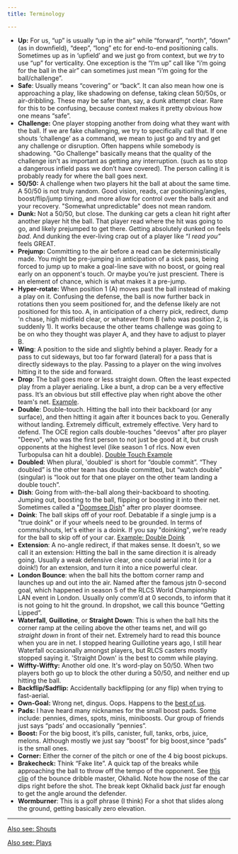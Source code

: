 ```yaml
---
title: Terminology

---
```


- **Up:** For us, “up” is usually “up in the air” while “forward”, “north”, “down” (as in downfield), “deep”, “long” etc for end-to-end positioning calls. Sometimes up as in ‘upfield’ and we just go from context, but we *try* to use “up” for verticality. One exception is the “I’m up” call like “i’m going for the ball in the air” can sometimes just mean “i’m going for the ball/challenge”.
- **Safe**: Usually means “covering” or “back”. It can also mean how one is approaching a play, like shadowing on defense, taking clean 50/50s, or air-dribbling. These may be safer than, say, a dunk attempt clear. Rare for this to be confusing, because context makes it pretty obvious how one means “safe”.
- **Challenge:** One player stopping another from doing what they want with the ball. If we are fake challenging, we try to specifically call that. If one shouts ‘challenge’ as a command, we mean to just go and try and get any challenge or disruption. Often happens while somebody is shadowing. "Go Challenge" basically means that the quality of the challenge isn’t as important as getting any interruption. (such as to stop a dangerous infield pass we don’t have covered). The person calling it is probably ready for where the ball goes next.
- **50/50:** A challenge when two players hit the ball at about the same time. A 50/50 is not truly random. Good vision, reads, car positioning/angles, boost/flip/jump timing, and more allow for control over the balls exit and your recovery. "Somewhat unpredictable" does not mean random.
- **Dunk:** Not a 50/50, but close. The dunking car gets a clean hit right after another player hit the ball. That player read where the hit was going to go, and likely prejumped to get there. Getting absolutely dunked on feels *bad*. And dunking the ever-living crap out of a player like “*I read you”* feels GREAT.
- **Prejump:** Committing to the air before a read can be deterministically made. You might be pre-jumping in anticipation of a sick pass, being forced to jump up to make a goal-line save with no boost, or going real early on an opponent's touch. Or maybe you’re just prescient. There is an element of chance, which is what makes it a pre-jump.
- **Hyper-rotate:** When position 1 (A) moves past the ball instead of making a play on it. Confusing the defense, the ball is now further back in rotations then you seem positioned for, and the defense likely are not positioned for this too. A, in anticipation of a cherry pick, redirect, dump 'n chase, high midfield clear, or whatever from B (who was position 2, is suddenly 1). It works because the other teams challenge was going to be on who they thought was player A, and they have to adjust to player B.
- **Wing**: A position to the side and slightly behind a player. Ready for a pass to cut sideways, but too far forward (lateral) for a pass that is directly sideways to the play. Passing to a player on the wing involves hitting it to the side and forward.
- **Drop**: The ball goes more or less straight down. Often the least expected play from a player aerialing. Like a bunt, a drop can be a very effective pass. It’s an obvious but still effective play when right above the other team's net. [Example](https://www.gifyourgame.com/SorryPaddedCaptainolimar).
- **Double**: Double-touch. Hitting the ball into their backboard (or any surface), and then hitting it again after it bounces back to you. Generally without landing. Extremely difficult, extremely effective. Very hard to defend. The OCE region calls double-touches "deevos" after pro player "Deevo", who was the first person to not just be good at it, but crush opponents at the highest level (like season 1 of rlcs. Now even Turbopulsa can hit a double). [Double Touch Example](https://www.gifyourgame.com/SuitedDottedZaon)
- **Doubled**: When plural, 'doubled' is short for “double commit”. “They doubled” is the other team has double committed, but “watch double” (singular) is “look out for that one player on the other team landing a double touch”.
- **Dish**: Going from with-the-ball along their-backboard to shooting. Jumping out, boosting to the ball, flipping or boosting it into their net. Sometimes called a "[Doomsee Dish](https://twitter.com/StumpyGoblin/status/1452237010152968192?s=20)" after pro player doomsee.
- **Doink**: The ball skips off of your roof. Debatable if a single jump is a "true doink" or if your wheels need to be grounded. In terms of comms/shouts, let's either is a doink. If you say "doinking", we’re ready for the ball to skip off of your car. [Example: Double Doink](https://www.gifyourgame.com/BrimfulAliveJenova)
- **Extension**: A no-angle redirect, if that makes sense. It doesn't, so we call it an extension: Hitting the ball in the same direction it is already going. Usually a weak defensive clear, one could aerial into it (or a doink!) for an extension, and turn it into a nice powerful clear.
- **London Bounce**: when the ball hits the bottom corner ramp and launches up and out into the air. Named after the famous jstn 0-second goal, which happened in season 5 of the RLCS World Championship LAN event in London. Usually only comm’d at 0 seconds, to inform that it is not going to hit the ground. In dropshot, we call this bounce “Getting Lipped”.
- **Waterfall**, **Guillotine**, or **Straight Down**: This is when the ball hits the corner ramp at the ceiling above the other teams net, and will go *straight down* in front of their net. Extremely hard to read this bounce when you are in net. I stopped hearing Guillotine years ago, I still hear Waterfall occasionally amongst players, but RLCS casters mostly stopped saying it. 'Straight Down' is the best to comm while playing. 
- **Wiffty-Wiffty:** Another old one. It's word-play on 50/50. When two players both go up to block the other during a 50/50, and neither end up hitting the ball.
- **Backflip/Sadflip:** Accidentally backflipping (or any flip) when trying to fast-aerial. 
- **Own-Goal:** Wrong net, dingus. Oops. Happens to the [best of us](https://www.youtube.com/watch?v=7Nin04OOWNk).
- **Pads:** I have heard many nicknames for the small boost pads. Some include: pennies, dimes, spots, minis, miniboosts. Our group of friends just says “pads’ and occasionally “pennies”.
- **Boost:** For the big boost, it’s pills, canister, full, tanks, orbs, juice, melons. Although mostly we just say “boost” for big boost,since “pads” is the small ones.
- **Corner:** Either the corner of the pitch or one of the 4 big boost pickups.
- **Brakecheck:** Think “Fake lite”. A quick tap of the breaks while approaching the ball to throw off the tempo of the opponent. See [this clip](https://clips.twitch.tv/ImpossibleHilariousZucchiniLeeroyJenkins-l7sucmzIFdVPCJlB) of the bounce dribble master, Okhalid. Note how the nose of the car dips right before the shot. The break kept Okhalid back *just* far enough to get the angle around the defender.
- **Wormburner**: This is a golf phrase (I think) For a shot that slides along the ground, getting basically zero elevation.

---

[Also see: Shouts](shouts.md)

[Also see: Plays](plays.md)